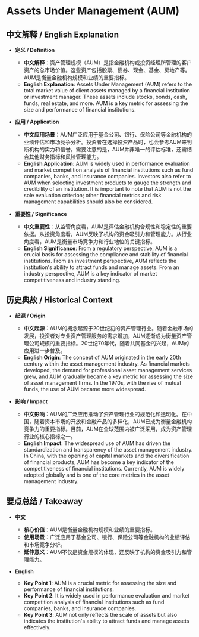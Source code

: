 # Assets Under Management (AUM)

## 中文解释 / English Explanation

* **定义 / Definition**  
  - **中文解释**：资产管理规模（AUM）是指金融机构或投资经理所管理的客户资产的总市场价值。这些资产包括股票、债券、现金、基金、房地产等。AUM是衡量金融机构规模和业绩的重要指标。  
  - **English Explanation**: Assets Under Management (AUM) refers to the total market value of client assets managed by a financial institution or investment manager. These assets include stocks, bonds, cash, funds, real estate, and more. AUM is a key metric for assessing the size and performance of financial institutions.

* **应用 / Application**  
  - **中文应用场景**：AUM广泛应用于基金公司、银行、保险公司等金融机构的业绩评估和市场竞争分析。投资者在选择投资产品时，也会参考AUM来判断机构的实力和信誉。需要注意的是，AUM并非唯一的评估标准，还需结合其他财务指标和风险管理能力。  
  - **English Application**: AUM is widely used in performance evaluation and market competition analysis of financial institutions such as fund companies, banks, and insurance companies. Investors also refer to AUM when selecting investment products to gauge the strength and credibility of an institution. It is important to note that AUM is not the sole evaluation criterion; other financial metrics and risk management capabilities should also be considered.

* **重要性 / Significance**  
  - **中文重要性**：从监管角度看，AUM是评估金融机构合规性和稳定性的重要依据。从投资角度看，AUM反映了机构的资金吸引力和管理能力。从行业角度看，AUM是衡量市场竞争力和行业地位的关键指标。  
  - **English Significance**: From a regulatory perspective, AUM is a crucial basis for assessing the compliance and stability of financial institutions. From an investment perspective, AUM reflects the institution's ability to attract funds and manage assets. From an industry perspective, AUM is a key indicator of market competitiveness and industry standing.

## 历史典故 / Historical Context

* **起源 / Origin**  
  - **中文起源**：AUM的概念起源于20世纪初的资产管理行业。随着金融市场的发展，投资者对专业资产管理服务的需求增加，AUM逐渐成为衡量资产管理公司规模的重要指标。20世纪70年代，随着共同基金的兴起，AUM的应用进一步普及。  
  - **English Origin**: The concept of AUM originated in the early 20th century within the asset management industry. As financial markets developed, the demand for professional asset management services grew, and AUM gradually became a key metric for assessing the size of asset management firms. In the 1970s, with the rise of mutual funds, the use of AUM became more widespread.

* **影响 / Impact**  
  - **中文影响**：AUM的广泛应用推动了资产管理行业的规范化和透明化。在中国，随着资本市场的开放和金融产品的多样化，AUM已成为衡量金融机构竞争力的重要指标。目前，AUM在全球范围内被广泛采用，成为资产管理行业的核心指标之一。  
  - **English Impact**: The widespread use of AUM has driven the standardization and transparency of the asset management industry. In China, with the opening of capital markets and the diversification of financial products, AUM has become a key indicator of the competitiveness of financial institutions. Currently, AUM is widely adopted globally and is one of the core metrics in the asset management industry.

## 要点总结 / Takeaway

* **中文**  
  - **核心价值**：AUM是衡量金融机构规模和业绩的重要指标。  
  - **使用场景**：广泛应用于基金公司、银行、保险公司等金融机构的业绩评估和市场竞争分析。  
  - **延伸意义**：AUM不仅是资金规模的体现，还反映了机构的资金吸引力和管理能力。

* **English**  
  - **Key Point 1**: AUM is a crucial metric for assessing the size and performance of financial institutions.  
  - **Key Point 2**: It is widely used in performance evaluation and market competition analysis of financial institutions such as fund companies, banks, and insurance companies.  
  - **Key Point 3**: AUM not only reflects the scale of assets but also indicates the institution's ability to attract funds and manage assets effectively.